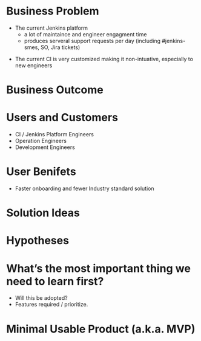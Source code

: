 # Business Problem
* The current Jenkins platform
	* a lot of maintaince and engineer engagment time
	* produces serveral support requests per day (including #jenkins-smes, SO, Jira tickets)
 - The current CI is very customized making it non-intuative, especially to new engineers
# Business Outcome
# Users and Customers

 - CI / Jenkins Platform Engineers
 - Operation Engineers
 - Development Engineers

# User Benifets

 - Faster onboarding and fewer Industry standard solution
# Solution Ideas
# Hypotheses
# What’s the most important thing we need to learn first?
 - Will this be adopted?
 - Features required / prioritize.

# Minimal Usable Product (a.k.a. MVP)

<!--stackedit_data:
eyJoaXN0b3J5IjpbNzkxNDg3NDQsLTE1MjU3MjMwMTFdfQ==
-->